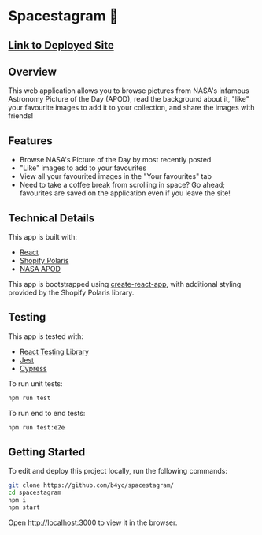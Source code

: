 # Spacestagram 💫

## [Link to Deployed Site](http://b4yc.github.io/spacestagram)

## Overview

This web application allows you to browse pictures from NASA's infamous Astronomy Picture of the Day (APOD), read the background about it, "like" your favourite images to add it to your collection, and share the images with friends!

## Features

- Browse NASA's Picture of the Day by most recently posted
- "Like" images to add to your favourites
- View all your favourited images in the "Your favourites" tab
- Need to take a coffee break from scrolling in space? Go ahead; favourites are saved on the application even if you leave the site!

## Technical Details

This app is built with:

- [React](https://reactjs.org)
- [Shopify Polaris](https://polaris.shopify.com)
- [NASA APOD](https://github.com/nasa/apod-api)

This app is bootstrapped using [create-react-app](https://github.com/facebook/create-react-app), with additional styling provided by the Shopify Polaris library.

## Testing

This app is tested with:

- [React Testing Library](https://testing-library.com/docs/react-testing-library/intro/)
- [Jest](https://jestjs.io/)
- [Cypress](https://www.cypress.io/)

To run unit tests:
```bash
npm run test
```

To run end to end tests:
```bash
npm run test:e2e
```

## Getting Started

To edit and deploy this project locally, run the following commands:

```bash
git clone https://github.com/b4yc/spacestagram/
cd spacestagram
npm i
npm start
```

Open [http://localhost:3000](http://localhost:3000) to view it in the browser.
